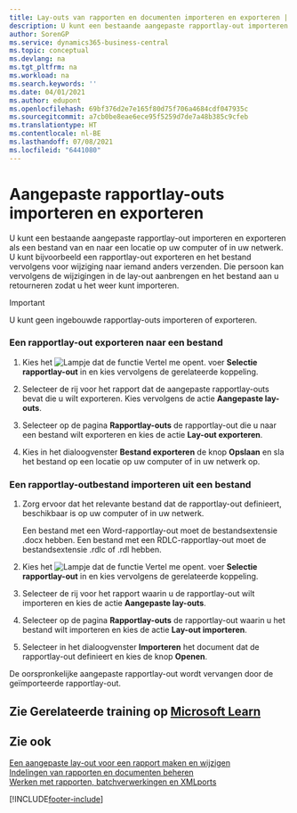 ```yaml
---
title: Lay-outs van rapporten en documenten importeren en exporteren | Microsoft Docs
description: U kunt een bestaande aangepaste rapportlay-out importeren en exporteren als een bestand van en naar een locatie op uw computer of in uw netwerk.
author: SorenGP
ms.service: dynamics365-business-central
ms.topic: conceptual
ms.devlang: na
ms.tgt_pltfrm: na
ms.workload: na
ms.search.keywords: ''
ms.date: 04/01/2021
ms.author: edupont
ms.openlocfilehash: 69bf376d2e7e165f80d75f706a4684cdf047935c
ms.sourcegitcommit: a7cb0be8eae6ece95f5259d7de7a48b385c9cfeb
ms.translationtype: HT
ms.contentlocale: nl-BE
ms.lasthandoff: 07/08/2021
ms.locfileid: "6441080"
---
```

# <a name="import-and-export-custom-report-layouts"></a>Aangepaste rapportlay-outs importeren en exporteren
U kunt een bestaande aangepaste rapportlay-out importeren en exporteren als een bestand van en naar een locatie op uw computer of in uw netwerk. U kunt bijvoorbeeld een rapportlay-out exporteren en het bestand vervolgens voor wijziging naar iemand anders verzenden. Die persoon kan vervolgens de wijzigingen in de lay-out aanbrengen en het bestand aan u retourneren zodat u het weer kunt importeren.  

> [!IMPORTANT]  
>  U kunt geen ingebouwde rapportlay-outs importeren of exporteren.  

### <a name="to-export-a-report-layout-to-a-file"></a>Een rapportlay-out exporteren naar een bestand  

1.  Kies het ![Lampje dat de functie Vertel me opent.](media/ui-search/search_small.png "Vertel me wat u wilt doen") voer **Selectie rapportlay-out** in en kies vervolgens de gerelateerde koppeling.  

2.  Selecteer de rij voor het rapport dat de aangepaste rapportlay-outs bevat die u wilt exporteren. Kies vervolgens de actie **Aangepaste lay-outs**.  

3.  Selecteer op de pagina **Rapportlay-outs** de rapportlay-out die u naar een bestand wilt exporteren en kies de actie **Lay-out exporteren**.  

4.  Kies in het dialoogvenster **Bestand exporteren** de knop **Opslaan** en sla het bestand op een locatie op uw computer of in uw netwerk op.  

### <a name="to-import-a-report-layout-file"></a>Een rapportlay-outbestand importeren uit een bestand  

1.  Zorg ervoor dat het relevante bestand dat de rapportlay-out definieert, beschikbaar is op uw computer of in uw netwerk.  

     Een bestand met een Word-rapportlay-out moet de bestandsextensie .docx hebben. Een bestand met een RDLC-rapportlay-out moet de bestandsextensie .rdlc of .rdl hebben.  

2.  Kies het ![Lampje dat de functie Vertel me opent.](media/ui-search/search_small.png "Vertel me wat u wilt doen") voer **Selectie rapportlay-out** in en kies vervolgens de gerelateerde koppeling.  

3.  Selecteer de rij voor het rapport waarin u de rapportlay-out wilt importeren en kies de actie **Aangepaste lay-outs**.  

4.  Selecteer op de pagina **Rapportlay-outs** de rapportlay-out waarin u het bestand wilt importeren en kies de actie **Lay-out importeren**.  

5.  Selecteer in het dialoogvenster **Importeren** het document dat de rapportlay-out definieert en kies de knop **Openen**.  

 De oorspronkelijke aangepaste rapportlay-out wordt vervangen door de geïmporteerde rapportlay-out.  

## <a name="see-related-training-at-microsoft-learn"></a>Zie Gerelateerde training op [Microsoft Learn](/learn/modules/change-documents-dynamics-365-business-central/index)

## <a name="see-also"></a>Zie ook  
 [Een aangepaste lay-out voor een rapport maken en wijzigen](ui-how-create-custom-report-layout.md)   
 [Indelingen van rapporten en documenten beheren](ui-manage-report-layouts.md)  
 [Werken met rapporten, batchverwerkingen en XMLports](ui-work-report.md)    


[!INCLUDE[footer-include](includes/footer-banner.md)]